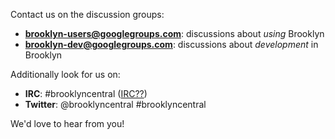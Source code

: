 
Contact us on the discussion groups:

* **[brooklyn-users@googlegroups.com](http://groups.google.com/group/brooklyn-users)**: discussions about _using_ Brooklyn
* **[brooklyn-dev@googlegroups.com](http://groups.google.com/group/brooklyn-dev)**: discussions about _development_ in Brooklyn 

Additionally look for us on:

* **IRC**: #brooklyncentral ([IRC??](/meta/irc.html))
* **Twitter**: @brooklyncentral #brooklyncentral

We'd love to hear from you!
